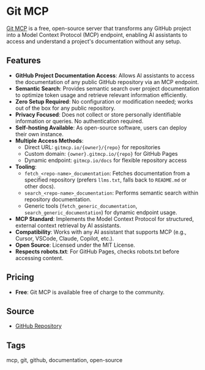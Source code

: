 # Git MCP

[Git MCP](https://github.com/idosal/git-mcp) is a free, open-source server that transforms any GitHub project into a Model Context Protocol (MCP) endpoint, enabling AI assistants to access and understand a project's documentation without any setup.

## Features
- **GitHub Project Documentation Access**: Allows AI assistants to access the documentation of any public GitHub repository via an MCP endpoint.
- **Semantic Search**: Provides semantic search over project documentation to optimize token usage and retrieve relevant information efficiently.
- **Zero Setup Required**: No configuration or modification needed; works out of the box for any public repository.
- **Privacy Focused**: Does not collect or store personally identifiable information or queries. No authentication required.
- **Self-hosting Available**: As open-source software, users can deploy their own instance.
- **Multiple Access Methods**:
  - Direct URL: `gitmcp.io/{owner}/{repo}` for repositories
  - Custom domain: `{owner}.gitmcp.io/{repo}` for GitHub Pages
  - Dynamic endpoint: `gitmcp.io/docs` for flexible repository access
- **Tooling**:
  - `fetch_<repo-name>_documentation`: Fetches documentation from a specified repository (prefers `llms.txt`, falls back to `README.md` or other docs).
  - `search_<repo-name>_documentation`: Performs semantic search within repository documentation.
  - Generic tools (`fetch_generic_documentation`, `search_generic_documentation`) for dynamic endpoint usage.
- **MCP Standard**: Implements the Model Context Protocol for structured, external context retrieval by AI assistants.
- **Compatibility**: Works with any AI assistant that supports MCP (e.g., Cursor, VSCode, Claude, Copilot, etc.).
- **Open Source**: Licensed under the MIT License.
- **Respects robots.txt**: For GitHub Pages, checks robots.txt before accessing content.

## Pricing
- **Free**: Git MCP is available free of charge to the community.

## Source
- [GitHub Repository](https://github.com/idosal/git-mcp)

## Tags
mcp, git, github, documentation, open-source